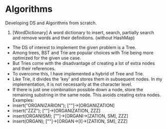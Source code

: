 # Algorithms
Developing DS and Algorithms from scratch.

1. [WordDictionary] A word dictionary to insert, search, partially search and remove words and their definitions. (without HashMap)
- The DS of interest to implement the given problem is a Tree.
- Among trees, BST and Trie are popular choices with Trie being more optimized for the given use case.
- But Tries come with the disadvantage of creating a lot of extra nodes and their references.
- To overcome this, I have implemented a hybrid of Tree and Trie.
- Like Trie, it divides the 'key' and stores them in subsequent nodes. In my implementation, it is not necessarily at the character level.
- If there is just one combination possible down a node, store the remaining substring in the same node. This avoids creating extra nodes.
Examples:
- insert("ORGANIZARION");
  [""]->[ORGANIZATION]
- insert("ZZZ");
  [""]->[ORGANIZATION, ZZZ]
- insert(ORGANISM);
  [""]->[ORGANI->[ZATION, SM], ZZZ]
- insert(ORGAN);
  [""]->[ORGAN->[I]->[ZATION, SM], ZZZ]
